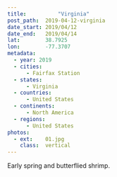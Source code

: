 ```yaml
---
title:			"Virginia"
post_path:	2019-04-12-virginia
date_start: 2019/04/12
date_end:   2019/04/14
lat:        38.7925
lon:        -77.3707
metadata:
  - year: 2019
  - cities:
      - Fairfax Station
  - states:
      - Virginia
  - countries:
      - United States
  - continents:
      - North America
  - regions:
      - United States
photos:
  - ext:    01.jpg
    class:  vertical
---
```

Early spring and butterflied shrimp.